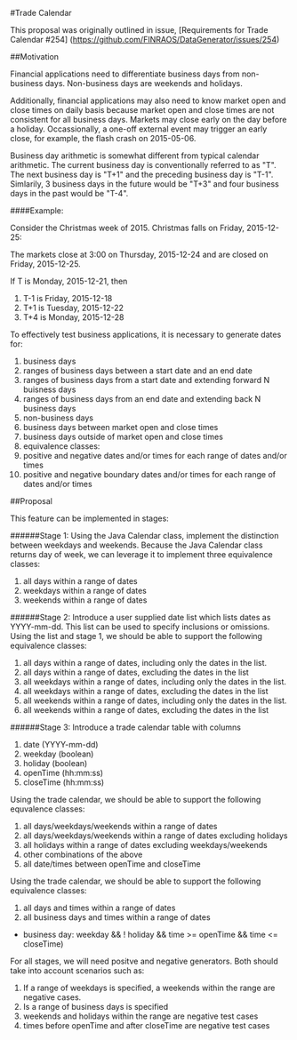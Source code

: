 #Trade Calendar

This proposal was originally outlined in issue, [Requirements for Trade Calendar #254] (https://github.com/FINRAOS/DataGenerator/issues/254)

##Motivation

Financial applications need to differentiate business days from non-business days. Non-business days are weekends and holidays.

Additionally, financial applications may also need to know market open and close times on daily basis because market open and close times are not consistent for all business days. Markets may close early on the day before a holiday. Occassionally, a one-off external event may trigger an early close, for example, the flash crash on 2015-05-06. 

Business day arithmetic is somewhat different from typical calendar arithmetic. The current business day is conventionally referred to as "T". The next business day is "T+1" and the preceding business day is "T-1". Simlarily, 3 business days in the future would be "T+3" and four business days in the past would be "T-4". 

####Example:

Consider the Christmas week of 2015. Christmas falls on Friday, 2015-12-25:

The markets close at 3:00 on Thursday, 2015-12-24 and are closed on Friday, 2015-12-25. 

 If T is Monday, 2015-12-21, then  
  1. T-1 is Friday, 2015-12-18  
  1. T+1 is Tuesday, 2015-12-22  
  1. T+4 is Monday, 2015-12-28

To effectively test business applications, it is necessary to generate dates for:
 1. business days
  1. ranges of business days between a start date and an end date
  2. ranges of business days from a start date and extending forward N buisness days
  3. ranges of business days from an end date and extending back N business days
 2. non-business days
 3. business days between market open and close times
 4. business days outside of market open and close times
 5. equivalence classes:
  1. positive and negative dates and/or times for each range of dates and/or times
  2. positive and negative boundary dates and/or times for each range of dates and/or times

##Proposal

This feature can be implemented in stages:

######Stage 1: 
Using the Java Calendar class, implement the distinction between weekdays and weekends. Because the Java Calendar class returns day of week, we can leverage it to implement three equivalence classes:
 1. all days within a range of dates
 1. weekdays within a range of dates
 1. weekends within a range of dates
 
######Stage 2: 
Introduce a user supplied date list which lists dates as YYYY-mm-dd. This list can be used to specify inclusions or omissions. Using the list and stage 1, we should be able to support the following equivalence classes:
 1. all days within a range of dates, including only the dates in the list. 
 2. all days within a range of dates, excluding the dates in the list
 1. all weekdays within a range of dates, including only the dates in the list. 
 2. all weekdays within a range of dates, excluding the dates in the list
 1. all weekends within a range of dates, including only the dates in the list. 
 2. all weekends within a range of dates, excluding the dates in the list

######Stage 3: 
Introduce a trade calendar table with columns
 1. date (YYYY-mm-dd)
 1. weekday (boolean)
 1. holiday (boolean)
 1. openTime (hh:mm:ss)
 1. closeTime (hh:mm:ss)
 
Using the trade calendar, we should be able to support the following equvalence classes:
 1. all days/weekdays/weekends within a range of dates
 2. all days/weekdays/weekends within a range of dates excluding holidays
 3. all holidays within a range of dates excluding weekdays/weekends
 4. other combinations of the above
 5. all date/times between openTime and closeTime
 
Using the trade calendar, we should be able to support the following equivalence classes:
 1. all days and times within a range of dates
 2. all business days and times within a range of dates 
  * business day: weekday && ! holiday && time >= openTime && time <= closeTime)
 
For all stages, we will need positve and negative generators. Both should take into account scenarios such as:
 1. If a range of weekdays is specified, a weekends within the range are negative cases.
 2. Is a range of business days is specified
  3. weekends and holidays within the range are negative test cases
  4. times before openTime and after closeTime are negative test cases
 

